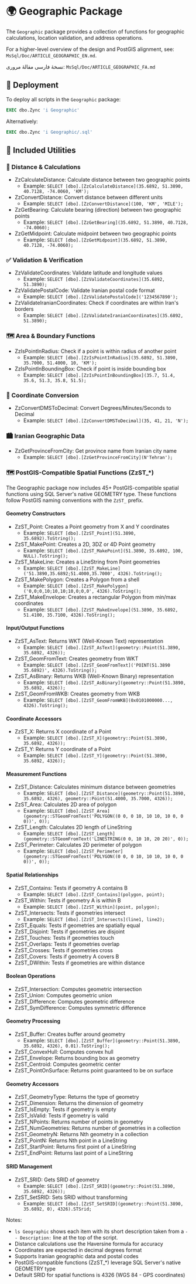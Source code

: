 # 🌍 Geographic Package

The `Geographic` package provides a collection of functions for geographic calculations, location validation, and address operations.

For a higher-level overview of the design and PostGIS alignment, see: `MsSql/Doc/ARTICLE_GEOGRAPHIC_EN.md`.

نسخهٔ فارسی مقالهٔ مروری: `MsSql/Doc/ARTICLE_GEOGRAPHIC_FA.md`

## 🚀 Deployment

To deploy all scripts in the `Geographic` package:
```sql
EXEC dbo.Zync 'i Geographic'
```
Alternatively:
```sql
EXEC dbo.Zync 'i Geographic/.sql'
```

## 📜 Included Utilities

### 📏 Distance & Calculations
- ZzCalculateDistance: Calculate distance between two geographic points
	- Example: `SELECT [dbo].[ZzCalculateDistance](35.6892, 51.3890, 40.7128, -74.0060, 'KM');`
- ZzConvertDistance: Convert distance between different units
	- Example: `SELECT [dbo].[ZzConvertDistance](100, 'KM', 'MILE');`
- ZzGetBearing: Calculate bearing (direction) between two geographic points
	- Example: `SELECT [dbo].[ZzGetBearing](35.6892, 51.3890, 40.7128, -74.0060);`
- ZzGetMidpoint: Calculate midpoint between two geographic points
	- Example: `SELECT [dbo].[ZzGetMidpoint](35.6892, 51.3890, 40.7128, -74.0060);`

### ✅ Validation & Verification
- ZzValidateCoordinates: Validate latitude and longitude values
	- Example: `SELECT [dbo].[ZzValidateCoordinates](35.6892, 51.3890);`
- ZzValidatePostalCode: Validate Iranian postal code format
	- Example: `SELECT [dbo].[ZzValidatePostalCode]('1234567890');`
- ZzValidateIranianCoordinates: Check if coordinates are within Iran's borders
	- Example: `SELECT [dbo].[ZzValidateIranianCoordinates](35.6892, 51.3890);`

### 🗺️ Area & Boundary Functions
- ZzIsPointInRadius: Check if a point is within radius of another point
	- Example: `SELECT [dbo].[ZzIsPointInRadius](35.6892, 51.3890, 35.7000, 51.4000, 10, 'KM');`
- ZzIsPointInBoundingBox: Check if point is inside bounding box
	- Example: `SELECT [dbo].[ZzIsPointInBoundingBox](35.7, 51.4, 35.6, 51.3, 35.8, 51.5);`

### 🔄 Coordinate Conversion
- ZzConvertDMSToDecimal: Convert Degrees/Minutes/Seconds to Decimal
	- Example: `SELECT [dbo].[ZzConvertDMSToDecimal](35, 41, 21, 'N');`

### 🏙️ Iranian Geographic Data
- ZzGetProvinceFromCity: Get province name from Iranian city name
	- Example: `SELECT [dbo].[ZzGetProvinceFromCity](N'Tehran');`

### 🗺️ PostGIS-Compatible Spatial Functions (ZzST_*)

The Geographic package now includes 45+ PostGIS-compatible spatial functions using SQL Server's native GEOMETRY type. These functions follow PostGIS naming conventions with the `ZzST_` prefix.

#### Geometry Constructors
- ZzST_Point: Creates a Point geometry from X and Y coordinates
	- Example: `SELECT [dbo].[ZzST_Point](51.3890, 35.6892).ToString();`
- ZzST_MakePoint: Creates a 2D, 3DZ or 4D Point geometry
	- Example: `SELECT [dbo].[ZzST_MakePoint](51.3890, 35.6892, 100, NULL).ToString();`
- ZzST_MakeLine: Creates a LineString from Point geometries
	- Example: `SELECT [dbo].[ZzST_MakeLine]('51.3890,35.6892;51.4000,35.7000', 4326).ToString();`
- ZzST_MakePolygon: Creates a Polygon from a shell
	- Example: `SELECT [dbo].[ZzST_MakePolygon]('0,0;0,10;10,10;10,0;0,0', 4326).ToString();`
- ZzST_MakeEnvelope: Creates a rectangular Polygon from min/max coordinates
	- Example: `SELECT [dbo].[ZzST_MakeEnvelope](51.3890, 35.6892, 51.4100, 35.7100, 4326).ToString();`

#### Input/Output Functions
- ZzST_AsText: Returns WKT (Well-Known Text) representation
	- Example: `SELECT [dbo].[ZzST_AsText](geometry::Point(51.3890, 35.6892, 4326));`
- ZzST_GeomFromText: Creates geometry from WKT
	- Example: `SELECT [dbo].[ZzST_GeomFromText]('POINT(51.3890 35.6892)', 4326).ToString();`
- ZzST_AsBinary: Returns WKB (Well-Known Binary) representation
	- Example: `SELECT [dbo].[ZzST_AsBinary](geometry::Point(51.3890, 35.6892, 4326));`
- ZzST_GeomFromWKB: Creates geometry from WKB
	- Example: `SELECT [dbo].[ZzST_GeomFromWKB](0x0101000000..., 4326).ToString();`

#### Coordinate Accessors
- ZzST_X: Returns X coordinate of a Point
	- Example: `SELECT [dbo].[ZzST_X](geometry::Point(51.3890, 35.6892, 4326));`
- ZzST_Y: Returns Y coordinate of a Point
	- Example: `SELECT [dbo].[ZzST_Y](geometry::Point(51.3890, 35.6892, 4326));`

#### Measurement Functions
- ZzST_Distance: Calculates minimum distance between geometries
	- Example: `SELECT [dbo].[ZzST_Distance](geometry::Point(51.3890, 35.6892, 4326), geometry::Point(51.4000, 35.7000, 4326));`
- ZzST_Area: Calculates 2D area of polygon
	- Example: `SELECT [dbo].[ZzST_Area](geometry::STGeomFromText('POLYGON((0 0, 0 10, 10 10, 10 0, 0 0))', 0));`
- ZzST_Length: Calculates 2D length of LineString
	- Example: `SELECT [dbo].[ZzST_Length](geometry::STGeomFromText('LINESTRING(0 0, 10 10, 20 20)', 0));`
- ZzST_Perimeter: Calculates 2D perimeter of polygon
	- Example: `SELECT [dbo].[ZzST_Perimeter](geometry::STGeomFromText('POLYGON((0 0, 0 10, 10 10, 10 0, 0 0))', 0));`

#### Spatial Relationships
- ZzST_Contains: Tests if geometry A contains B
	- Example: `SELECT [dbo].[ZzST_Contains](polygon, point);`
- ZzST_Within: Tests if geometry A is within B
	- Example: `SELECT [dbo].[ZzST_Within](point, polygon);`
- ZzST_Intersects: Tests if geometries intersect
	- Example: `SELECT [dbo].[ZzST_Intersects](line1, line2);`
- ZzST_Equals: Tests if geometries are spatially equal
- ZzST_Disjoint: Tests if geometries are disjoint
- ZzST_Touches: Tests if geometries touch
- ZzST_Overlaps: Tests if geometries overlap
- ZzST_Crosses: Tests if geometries cross
- ZzST_Covers: Tests if geometry A covers B
- ZzST_DWithin: Tests if geometries are within distance

#### Boolean Operations
- ZzST_Intersection: Computes geometric intersection
- ZzST_Union: Computes geometric union
- ZzST_Difference: Computes geometric difference
- ZzST_SymDifference: Computes symmetric difference

#### Geometry Processing
- ZzST_Buffer: Creates buffer around geometry
	- Example: `SELECT [dbo].[ZzST_Buffer](geometry::Point(51.3890, 35.6892, 4326), 0.01).ToString();`
- ZzST_ConvexHull: Computes convex hull
- ZzST_Envelope: Returns bounding box as geometry
- ZzST_Centroid: Computes geometric center
- ZzST_PointOnSurface: Returns point guaranteed to be on surface

#### Geometry Accessors
- ZzST_GeometryType: Returns the type of geometry
- ZzST_Dimension: Returns the dimension of geometry
- ZzST_IsEmpty: Tests if geometry is empty
- ZzST_IsValid: Tests if geometry is valid
- ZzST_NPoints: Returns number of points in geometry
- ZzST_NumGeometries: Returns number of geometries in a collection
- ZzST_GeometryN: Returns Nth geometry in a collection
- ZzST_PointN: Returns Nth point in a LineString
- ZzST_StartPoint: Returns first point of a LineString
- ZzST_EndPoint: Returns last point of a LineString

#### SRID Management
- ZzST_SRID: Gets SRID of geometry
	- Example: `SELECT [dbo].[ZzST_SRID](geometry::Point(51.3890, 35.6892, 4326));`
- ZzST_SetSRID: Sets SRID without transforming
	- Example: `SELECT [dbo].[ZzST_SetSRID](geometry::Point(51.3890, 35.6892, 0), 4326).STSrid;`

Notes:
- `ls Geographic` shows each item with its short description taken from a `-- Description:` line at the top of the script.
- Distance calculations use the Haversine formula for accuracy
- Coordinates are expected in decimal degrees format
- Supports Iranian geographic data and postal codes
- PostGIS-compatible functions (ZzST_*) leverage SQL Server's native GEOMETRY type
- Default SRID for spatial functions is 4326 (WGS 84 - GPS coordinates)